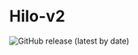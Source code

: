 # Hilo-v2

![GitHub release (latest by date)](https://img.shields.io/github/downloads/poky1084/Hilo-v2/Hilo-v2/total)

